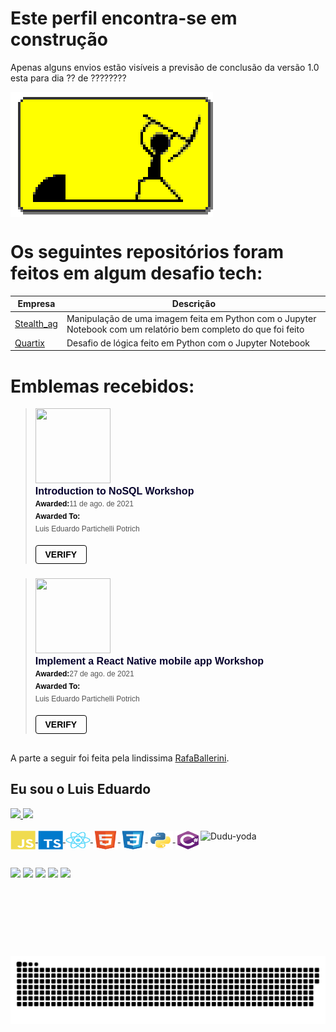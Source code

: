 # Este perfil encontra-se em construção

Apenas alguns envios estão visíveis a previsão de conclusão da versão 1.0 esta para dia ?? de ????????

  <a>
    <img height="200em" align="center" src="https://github.com/LuisPotrich/LuisPotrich/blob/main/on_workgif.gif"/>
  </a>

<!--
**LuisPotrich/LuisPotrich** is a ✨ _special_ ✨ repository because its `README.md` (this file) appears on your GitHub profile.

Here are some ideas to get you started:

- 🔭 I’m currently working on ...
- 🌱 I’m currently learning ...
- 👯 I’m looking to collaborate on ...
- 🤔 I’m looking for help with ...
- 💬 Ask me about ...
- 📫 How to reach me: ...
- 😄 Pronouns: ...
- ⚡ Fun fact: ...

Completar pelo site https://wakatime.com/plugins/status?onboarding=true
[![willianrod's wakatime stats](https://github-readme-stats.vercel.app/api/wakatime?username=luispotrich)](https://github.com/anuraghazra/github-readme-stats)


Para destacar cada repositorio
[![Readme Card](https://github-readme-stats.vercel.app/api/pin/?username=LuisPotrich&repo=LuisPotrich&theme=blue-green)]



-->

# Os seguintes repositórios foram feitos em algum desafio tech:

| Empresa | Descrição |
| --- | --- |
| [Stealth_ag](https://github.com/LuisPotrich/Stealth_ag) | Manipulação de uma imagem feita em Python com o Jupyter Notebook com um relatório bem completo do que foi feito |
| [Quartix](https://github.com/LuisPotrich/Quartix) | Desafio de lógica feito em Python com o Jupyter Notebook |



# Emblemas recebidos:

<div>
<blockquote class="badgr-badge" style="font-family: Helvetica, Roboto, &quot;Segoe UI&quot;, Calibri, sans-serif;"><a href="https://api.badgr.io/public/assertions/kqscO8AmT66DfVMFX1If6w?identity__email=dudupotrich%40gmail.com"><img width="120px" height="120px" src="https://api.badgr.io/public/assertions/kqscO8AmT66DfVMFX1If6w/image"></a><p class="badgr-badge-name" style="hyphens: auto; overflow-wrap: break-word; word-wrap: break-word;margin: 0; font-size: 16px; font-weight: 600; font-style: normal; font-stretch: normal; line-height: 1.25; letter-spacing: normal; text-align: left; color: #05012c;">Introduction to NoSQL Workshop</p><p class="badgr-badge-date" style="margin: 0; font-size: 12px; font-style: normal; font-stretch: normal; line-height: 1.67; letter-spacing: normal; text-align: left; color: #555555;"><strong style="font-size: 12px; font-weight: bold; font-style: normal; font-stretch: normal; line-height: 1.67; letter-spacing: normal; text-align: left; color: #000;">Awarded:</strong>11 de ago. de 2021</p><p class="badgr-badge-recipient" style="margin: 0; font-size: 12px; font-style: normal; font-stretch: normal; line-height: 1.67; letter-spacing: normal; text-align: left; color: #555555;"><strong style="font-size: 12px; font-weight: bold; font-style: normal; font-stretch: normal; line-height: 1.67; letter-spacing: normal; text-align: left; color: #000;">Awarded To:</strong><span style="display: block;"> Luis Eduardo Partichelli Potrich</span></p><p style="margin: 16px 0; padding: 0;"><a class="badgr-badge-verify" target="_blank" href="https://badgecheck.io?url=https%3A%2F%2Fapi.badgr.io%2Fpublic%2Fassertions%2FkqscO8AmT66DfVMFX1If6w%3Fidentity__email%3Ddudupotrich%2540gmail.com&amp;identity__email=dudupotrich%40gmail.com" style="box-sizing: content-box; display: flex; align-items: center; justify-content: center; margin: 0; font-size:14px; font-weight: bold; width: 48px; height: 16px; border-radius: 4px; border: solid 1px black; text-decoration: none; padding: 6px 16px; margin: 16px 0; color: black;">VERIFY</a></blockquote>
</div>

###

<div>
<blockquote class="badgr-badge" style="font-family: Helvetica, Roboto, &quot;Segoe UI&quot;, Calibri, sans-serif;"><a href="https://api.badgr.io/public/assertions/1CMz6hzRTia5RMF0etDr-g?identity__email=dudupotrich%40gmail.com"><img width="120px" height="120px" src="https://api.badgr.io/public/assertions/1CMz6hzRTia5RMF0etDr-g/image"></a><p class="badgr-badge-name" style="hyphens: auto; overflow-wrap: break-word; word-wrap: break-word;margin: 0; font-size: 16px; font-weight: 600; font-style: normal; font-stretch: normal; line-height: 1.25; letter-spacing: normal; text-align: left; color: #05012c;">Implement a React Native mobile app Workshop</p><p class="badgr-badge-date" style="margin: 0; font-size: 12px; font-style: normal; font-stretch: normal; line-height: 1.67; letter-spacing: normal; text-align: left; color: #555555;"><strong style="font-size: 12px; font-weight: bold; font-style: normal; font-stretch: normal; line-height: 1.67; letter-spacing: normal; text-align: left; color: #000;">Awarded:</strong>27 de ago. de 2021</p><p class="badgr-badge-recipient" style="margin: 0; font-size: 12px; font-style: normal; font-stretch: normal; line-height: 1.67; letter-spacing: normal; text-align: left; color: #555555;"><strong style="font-size: 12px; font-weight: bold; font-style: normal; font-stretch: normal; line-height: 1.67; letter-spacing: normal; text-align: left; color: #000;">Awarded To:</strong><span style="display: block;"> Luis Eduardo Partichelli Potrich</span></p><p style="margin: 16px 0; padding: 0;"><a class="badgr-badge-verify" target="_blank" href="https://badgecheck.io?url=https%3A%2F%2Fapi.badgr.io%2Fpublic%2Fassertions%2F1CMz6hzRTia5RMF0etDr-g%3Fidentity__email%3Ddudupotrich%2540gmail.com&amp;identity__email=dudupotrich%40gmail.com" style="box-sizing: content-box; display: flex; align-items: center; justify-content: center; margin: 0; font-size:14px; font-weight: bold; width: 48px; height: 16px; border-radius: 4px; border: solid 1px black; text-decoration: none; padding: 6px 16px; margin: 16px 0; color: black;">VERIFY</a></blockquote>
</div>

  
  
##
A parte a seguir foi feita pela lindissima <a href="https://github.com/rafaballerini">RafaBallerini</a>.
##


## Eu sou o Luis Eduardo

 <div>
  <a href="https://github.com/LuisPotrich">
  <img height="200em" src="https://github-readme-stats.vercel.app/api?username=luispotrich&show_icons=true&theme=blue-green&include_all_commits=true&count_private=true"/>
  <img height="200em" src="https://github-readme-stats.vercel.app/api/top-langs/?username=luispotrich&layout=compact&langs_count=10&theme=blue-green"/>
</div>
  
<div style="display: inline_block"><br>
  <img align="center" alt="Dudu-Js" height="30" width="40" src="https://raw.githubusercontent.com/devicons/devicon/master/icons/javascript/javascript-plain.svg">
  <img align="center" alt="Dudu-Ts" height="30" width="40" src="https://raw.githubusercontent.com/devicons/devicon/master/icons/typescript/typescript-plain.svg">
  <img align="center" alt="Dudu-React" height="30" width="40" src="https://raw.githubusercontent.com/devicons/devicon/master/icons/react/react-original.svg">
  <img align="center" alt="Dudu-HTML" height="30" width="40" src="https://raw.githubusercontent.com/devicons/devicon/master/icons/html5/html5-original.svg">
  <img align="center" alt="Dudu-CSS" height="30" width="40" src="https://raw.githubusercontent.com/devicons/devicon/master/icons/css3/css3-original.svg">
  <img align="center" alt="Dudu-Python" height="30" width="40" src="https://raw.githubusercontent.com/devicons/devicon/master/icons/python/python-original.svg">
  <img align="center" alt="Dudu-Csharp" height="30" width="40" src="https://raw.githubusercontent.com/devicons/devicon/master/icons/csharp/csharp-original.svg">
  <img align="right" alt="Dudu-yoda" height="200" width="200" src="https://cdn.discordapp.com/attachments/768822390829744158/872651669039636540/download20210803222227.png">
</div>
  
 ##
  
<div> 
  <a href="https://instagram.com/luispotrich" target="_blank"><img src="https://img.shields.io/badge/-Instagram-%23E4405F?style=for-the-badge&logo=instagram&logoColor=white" target="_blank"></a>
 	<a href="https://www.twitch.tv/luispotrich" target="_blank"><img src="https://img.shields.io/badge/Twitch-9146FF?style=for-the-badge&logo=twitch&logoColor=white" target="_blank"></a>
 <a href="https://discord.gg/vBgC7Farma" target="_blank"><img src="https://img.shields.io/badge/Discord-7289DA?style=for-the-badge&logo=discord&logoColor=white" target="_blank"></a> 
  <a href = "mailto:dudupotrich@gmail.com"><img src="https://img.shields.io/badge/-Gmail-%23333?style=for-the-badge&logo=gmail&logoColor=white" target="_blank"></a>
  <a href="https://www.linkedin.com/in/luispotrich" target="_blank"><img src="https://img.shields.io/badge/-LinkedIn-%230077B5?style=for-the-badge&logo=linkedin&logoColor=white" target="_blank"></a> 
 
  ![Snake animation](https://github.com/LuisPotrich/LuisPotrich/blob/output/github-contribution-grid-snake.svg)
 
</div>

##
  
<div>
  
  
</div>

